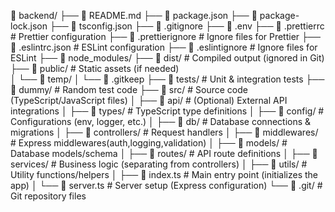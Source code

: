 📂 backend/
├── 📄 README.md
├── 📄 package.json
├── 📄 package-lock.json
├── 📄 tsconfig.json
├── 📄 .gitignore
├── 📄 .env
├── 📄 .prettierrc # Prettier configuration
├── 📄 .prettierignore # Ignore files for Prettier
├── 📄 .eslintrc.json # ESLint configuration
├── 📄 .eslintignore # Ignore files for ESLint
├── 📂 node_modules/
├── 📂 dist/ # Compiled output (ignored in Git)  
├── 📂 public/ # Static assets (if needed)  
│ └── 📂 temp/
│ └── 📄 .gitkeep
├── 📂 tests/ # Unit & integration tests
├── 📂 dummy/ # Random test code
├── 📂 src/ # Source code (TypeScript/JavaScript files)
│ ├── 📂 api/ # (Optional) External API integrations
│ ├── 📂 types/ # TypeScript type definitions
│ ├── 📂 config/ # Configurations (env, logger, etc.)
│ ├── 📂 db/ # Database connections & migrations
│ ├── 📂 controllers/ # Request handlers
│ ├── 📂 middlewares/ # Express middlewares(auth,logging,validation)
│ ├── 📂 models/ # Database models/schema
│ ├── 📂 routes/ # API route definitions
│ ├── 📂 services/ # Business logic (separating from controllers)
│ ├── 📂 utils/ # Utility functions/helpers
│ ├── 📄 index.ts # Main entry point (initializes the app)
│ └── 📄 server.ts # Server setup (Express configuration)
└── 📂 .git/ # Git repository files

